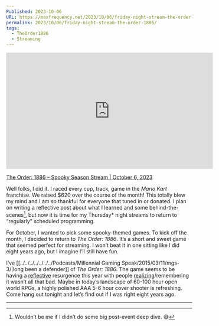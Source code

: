 ```yaml
---
Published: 2023-10-06
URL: https://maxfrequency.net/2023/10/06/friday-night-stream-the-order-1886/
permalink: 2023/10/06/friday-night-stream-the-order-1886/
tags:
  - TheOrder1886
  - Streaming
---
```

<div class=iframe-container>
<iframe width="560" height="315" src="https://www.youtube-nocookie.com/embed/z2Mz24zlbWw?si=qoaMuRDyzoH4QFnI" title="YouTube video player" frameborder="0" allow="accelerometer; autoplay; clipboard-write; encrypted-media; gyroscope; picture-in-picture; web-share" referrerpolicy="strict-origin-when-cross-origin" allowfullscreen></iframe>
</div>

[The Order: 1886 – Spooky Season Stream | October 6, 2023](https://www.youtube.com/live/z2Mz24zlbWw)

Well folks, I did it. I raced every cup, track, game in the *Mario Kart* franchise. We raised $620 over the course of the month! This totally blew my mind and I am so thankful for everyone that tuned in or donated. I plan on writing a reflective post about what I learned and some behind-the-scenes[^1], but now it is time for my Thursday* night streams to return to “regularly” scheduled programming.

For October, I wanted to pick some spooky-themed games. To kick off the month, I decided to return to *The Order: 1886*. It’s a short and sweet game that seemed perfect for streaming. I won’t beat it in one sitting like I did eight years ago, but I imagine I’ll still have fun.

I’ve [[../../../../../../../Podcasts/Millennial Gaming Speak/2015/03/11/mgs-3/|long been a defender]] of *The Order: 1886*. The game seems to be having a [reflective](https://youtube.com/watch?v=QJm0wreAOK0) resurgence this year with people [realizing](https://x.com/MitchyD/status/1708149575658414304)/remembering it wasn’t all that bad. Maybe in today’s landscape of 60-100 hour open world RPGs, a highly polished AAA 5-6 hour cover shooter is refreshing. Come hang out tonight and let’s find out if I was right eight years ago.

---
[^1]: Wouldn’t be me if I didn’t do some big post-event deep dive. 😅
